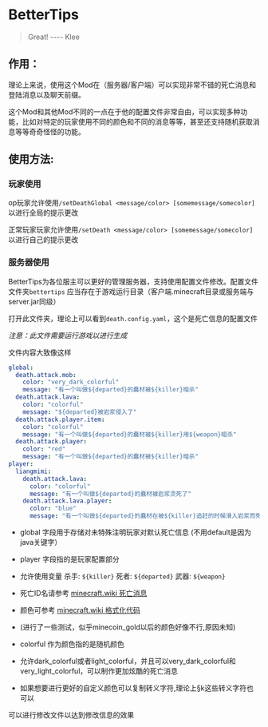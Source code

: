 # BetterTips

> Great!
> ---- Klee

## 作用：

理论上来说，使用这个Mod在（服务器/客户端）可以实现非常不错的死亡消息和登陆消息以及聊天前缀。

这个Mod和其他Mod不同的一点在于他的配置文件非常自由，可以实现多种功能，比如对特定的玩家使用不同的颜色和不同的消息等等，甚至还支持随机获取消息等等奇奇怪怪的功能。

## 使用方法:

### 玩家使用

op玩家允许使用`/setDeathGlobal <message/color> [somemessage/somecolor]`以进行全局的提示更改

正常玩家玩家允许使用`/setDeath <message/color> [somemessage/somecolor]`以进行自己的提示更改

### 服务器使用

BetterTips为各位服主可以更好的管理服务器，支持使用配置文件修改。配置文件文件夹`bettertips`
应当存在于游戏运行目录（客户端.minecraft目录或服务端与server.jar同级）

打开此文件夹，理论上可以看到`death.config.yaml`，这个是死亡信息的配置文件

*注意：此文件需要运行游戏以进行生成*

文件内容大致像这样

```yaml
global:
  death.attack.mob:
    color: "very_dark_colorful"
    message: "有一个叫做${departed}的蠢材被${killer}暗杀"
  death.attack.lava:
    color: "colorful"
    message: "${departed}被岩浆侵入了"
  death.attack.player.item:
    color: "colorful"
    message: "有一个叫做${departed}的蠢材被${killer}用${weapon}暗杀"
  death.attack.player:
    color: "red"
    message: "有一个叫做${departed}的蠢材被${killer}暗杀"
player:
  liangmimi:
    death.attack.lava:
      color: "colorful"
      message: "有一个叫做${departed}的蠢材被岩浆烫死了"
    death.attack.lava.player:
      color: "blue"
      message: "有一个叫做${departed}的蠢材在被${killer}追赶的时候滑入岩浆而死"
```

- global 字段用于存储对未特殊注明玩家对默认死亡信息 (不用default是因为java关键字）

- player 字段指的是玩家配置部分

- 允许使用变量 杀手: `${killer}` 死者: `${departed}` 武器: `${weapon}`

- 死亡ID名请参考 [minecraft.wiki 死亡消息](https://zh.minecraft.wiki/w/%E6%AD%BB%E4%BA%A1%E6%B6%88%E6%81%AF)

- 颜色可参考 [minecraft.wiki 格式化代码](https://zh.minecraft.wiki/w/%E6%A0%BC%E5%BC%8F%E5%8C%96%E4%BB%A3%E7%A0%81)

- (进行了一些测试，似乎minecoin_gold以后的颜色好像不行,原因未知)

- colorful 作为颜色指的是随机颜色

- 允许dark_colorful或者light_colorful，并且可以very_dark_colorful和very_light_colorful，可以制作更加炫酷的死亡消息

- 如果想要进行更好的自定义颜色可以复制转义字符,理论上§k这些转义字符也可以

可以进行修改文件以达到修改信息的效果
